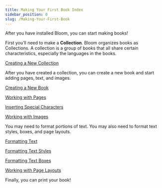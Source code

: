 ```yaml
---
title: Making Your First Book Index
sidebar_position: 0
slug: /Making-Your-First-Book
---
```




After you have installed Bloom, you can start making books! 


First you’ll need to make a **Collection**. Bloom organizes books as Collections. A collection is a group of books that all share certain characteristics, especially the languages in the books.  


[Creating a New Collection](/creating-a-new-collection)


After you have created a collection, you can create a new book and start adding pages, text, and images. 


[Creating a New Book](/creating-a-new-book)


[Working with Pages](/working-with-pages)


[Inserting Special Characters](/inserting-special-characters)


[Working with Images](/working-with-images)


You may need to format portions of text. You may also need to format text styles, boxes, and page layouts. 


[Formatting Text](/formatting-text)


[Formatting Text Styles](/formatting-text-styles)


[Formatting Text Boxes](/formatting-text-boxes)


[Working with Page Layouts](/working-with-page-layouts)


Finally, you can print your book! 

